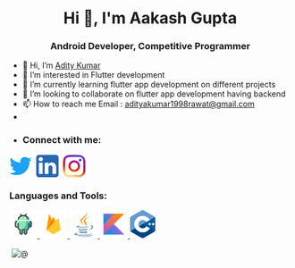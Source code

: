 <h1 align="center">Hi 👋, I'm Aakash Gupta</h1>
<h3 align="center">Android Developer, Competitive Programmer</h3>

<!-- <p align="left"> <img src="https://komarev.com/ghpvc/?username=acash512&label=Profile%20views&color=0e75b6&style=flat" alt="acash512" /> </p> -->

- 👋 Hi, I’m <a href="https://github.com/addiraw">Adity Kumar</a>
- 👀 I’m interested in Flutter development
- 🌱 I’m currently learning flutter app development on different projects
- 💞️ I’m looking to collaborate on flutter app development having backend
- 📫 How to reach me Email : adityakumar1998rawat@gmail.com
- 
- <h3 align="left">Connect with me:</h3>

<p align="left">
<a href="#" target="blank"><img align="center" src="pics/twitter_icon.png" alt="@" height="40" width="40" /></a>&nbsp;
<a href="#" target="blank"><img align="center" src="pics/linkedin_icon.png" alt="@" height="40" width="40" /></a>&nbsp;
<a href="#" target="blank"><img align="center" src="pics/instagram_icon.png" alt="@" height="40" width="40" /></a>
</p>

<h3 align="left">Languages and Tools:</h3>

<p align="left"> 
<a href="https://developer.android.com" target="_blank"> <img src="pics/android_icon.png" alt="Android" width="50" height="50"/> </a> 
<a href="https://firebase.google.com" target="_blank"> <img src="pics/firebase_icon.png" alt="Firebase" width="50" height="50"/> </a> 
<a href="https://www.java.com" target="_blank"> <img src="pics/java_icon.png" alt="Java" width="50" height="50"/> </a> 
<a href="https://kotlinlang.org" target="_blank"> <img src="pics/kotlin_icon.png" alt="Kotlin" width="50" height="50"/> </a>
<a href="https://www.w3schools.com/cpp/" target="_blank"> <img src="pics/cplusplus_icon.png" alt="C++" width="45" height="50"/> </a> 
</p>

<p>&nbsp;<img align="center" src="https://github-readme-stats.vercel.app/api?username=addiraw&show_icons=true&locale=en&theme=dark" alt="@" /></p>


<!---
addiraws/addiraws is a ✨ special ✨ repository because its `README.md` (this file) appears on your GitHub profile.
You can click the Preview link to take a look at your changes.
--->
